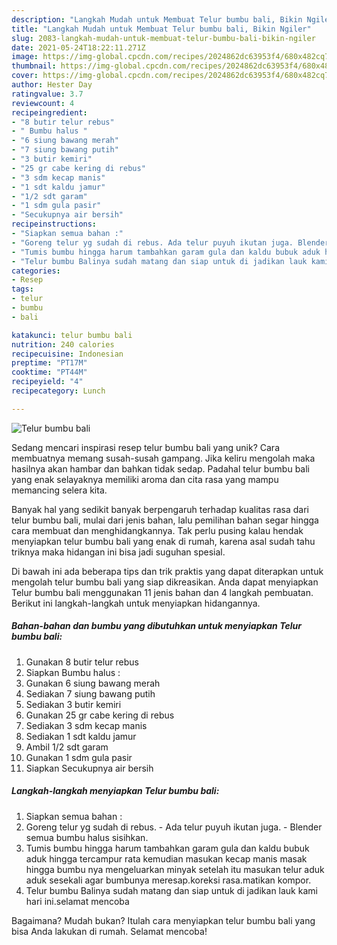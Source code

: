 ```yaml
---
description: "Langkah Mudah untuk Membuat Telur bumbu bali, Bikin Ngiler"
title: "Langkah Mudah untuk Membuat Telur bumbu bali, Bikin Ngiler"
slug: 2083-langkah-mudah-untuk-membuat-telur-bumbu-bali-bikin-ngiler
date: 2021-05-24T18:22:11.271Z
image: https://img-global.cpcdn.com/recipes/2024862dc63953f4/680x482cq70/telur-bumbu-bali-foto-resep-utama.jpg
thumbnail: https://img-global.cpcdn.com/recipes/2024862dc63953f4/680x482cq70/telur-bumbu-bali-foto-resep-utama.jpg
cover: https://img-global.cpcdn.com/recipes/2024862dc63953f4/680x482cq70/telur-bumbu-bali-foto-resep-utama.jpg
author: Hester Day
ratingvalue: 3.7
reviewcount: 4
recipeingredient:
- "8 butir telur rebus"
- " Bumbu halus "
- "6 siung bawang merah"
- "7 siung bawang putih"
- "3 butir kemiri"
- "25 gr cabe kering di rebus"
- "3 sdm kecap manis"
- "1 sdt kaldu jamur"
- "1/2 sdt garam"
- "1 sdm gula pasir"
- "Secukupnya air bersih"
recipeinstructions:
- "Siapkan semua bahan :"
- "Goreng telur yg sudah di rebus. Ada telur puyuh ikutan juga. Blender semua bumbu halus sisihkan."
- "Tumis bumbu hingga harum tambahkan garam gula dan kaldu bubuk aduk hingga tercampur rata kemudian masukan kecap manis masak hingga bumbu nya mengeluarkan minyak setelah itu masukan telur aduk aduk sesekali agar bumbunya meresap.koreksi rasa.matikan kompor."
- "Telur bumbu Balinya sudah matang dan siap untuk di jadikan lauk kami hari ini.selamat mencoba"
categories:
- Resep
tags:
- telur
- bumbu
- bali

katakunci: telur bumbu bali 
nutrition: 240 calories
recipecuisine: Indonesian
preptime: "PT17M"
cooktime: "PT44M"
recipeyield: "4"
recipecategory: Lunch

---
```



![Telur bumbu bali](https://img-global.cpcdn.com/recipes/2024862dc63953f4/680x482cq70/telur-bumbu-bali-foto-resep-utama.jpg)

Sedang mencari inspirasi resep telur bumbu bali yang unik? Cara membuatnya memang susah-susah gampang. Jika keliru mengolah maka hasilnya akan hambar dan bahkan tidak sedap. Padahal telur bumbu bali yang enak selayaknya memiliki aroma dan cita rasa yang mampu memancing selera kita.



Banyak hal yang sedikit banyak berpengaruh terhadap kualitas rasa dari telur bumbu bali, mulai dari jenis bahan, lalu pemilihan bahan segar hingga cara membuat dan menghidangkannya. Tak perlu pusing kalau hendak menyiapkan telur bumbu bali yang enak di rumah, karena asal sudah tahu triknya maka hidangan ini bisa jadi suguhan spesial.


Di bawah ini ada beberapa tips dan trik praktis yang dapat diterapkan untuk mengolah telur bumbu bali yang siap dikreasikan. Anda dapat menyiapkan Telur bumbu bali menggunakan 11 jenis bahan dan 4 langkah pembuatan. Berikut ini langkah-langkah untuk menyiapkan hidangannya.

<!--inarticleads1-->

##### Bahan-bahan dan bumbu yang dibutuhkan untuk menyiapkan Telur bumbu bali:

1. Gunakan 8 butir telur rebus
1. Siapkan  Bumbu halus :
1. Gunakan 6 siung bawang merah
1. Sediakan 7 siung bawang putih
1. Sediakan 3 butir kemiri
1. Gunakan 25 gr cabe kering di rebus
1. Sediakan 3 sdm kecap manis
1. Sediakan 1 sdt kaldu jamur
1. Ambil 1/2 sdt garam
1. Gunakan 1 sdm gula pasir
1. Siapkan Secukupnya air bersih




<!--inarticleads2-->

##### Langkah-langkah menyiapkan Telur bumbu bali:

1. Siapkan semua bahan :
1. Goreng telur yg sudah di rebus. - Ada telur puyuh ikutan juga. - Blender semua bumbu halus sisihkan.
1. Tumis bumbu hingga harum tambahkan garam gula dan kaldu bubuk aduk hingga tercampur rata kemudian masukan kecap manis masak hingga bumbu nya mengeluarkan minyak setelah itu masukan telur aduk aduk sesekali agar bumbunya meresap.koreksi rasa.matikan kompor.
1. Telur bumbu Balinya sudah matang dan siap untuk di jadikan lauk kami hari ini.selamat mencoba




Bagaimana? Mudah bukan? Itulah cara menyiapkan telur bumbu bali yang bisa Anda lakukan di rumah. Selamat mencoba!

